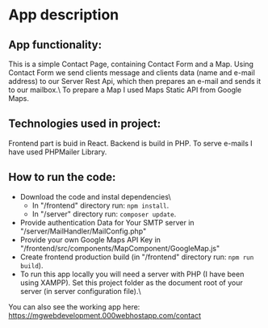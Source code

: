 # App description
## App functionality:
This is a simple Contact Page, containing Contact Form and a Map.
Using Contact Form we send clients message and clients data (name and e-mail address) to our Server Rest Api, which then prepares an e-mail and sends it to our mailbox.\ 
To prepare a Map I used Maps Static API from Google Maps.
## Technologies used in project:
Frontend part is buid in React.
Backend is build in PHP. To serve e-mails I have used PHPMailer Library.
## How to run the code:
* Download the code and instal dependencies\ 
  - In "/frontend" directory run: `npm install`.
  - In "/server" directory run: `composer update`.
* Provide authentication Data for Your SMTP server in "/server/MailHandler/MailConfig.php"
* Provide your own Google Maps API Key in "/frontend/src/components/MapComponent/GoogleMap.js" 
* Create frontend production build (in "/frontend" directory run: `npm run build`).
* To run this app locally you will need a server with PHP (I have been using XAMPP). Set this project folder as the document root of your server (in server configuration file).\

You can also see the working app here:\
https://mgwebdevelopment.000webhostapp.com/contact
